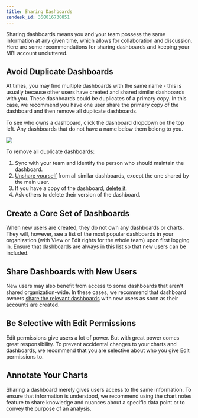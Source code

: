 ```yaml
---
title: Sharing Dashboards
zendesk_id: 360016730851
---
```


Sharing dashboards means you and your team possess the same information at any given time, which allows for collaboration and discussion. Here are some recommendations for sharing dashboards and keeping your MBI account uncluttered.

## Avoid Duplicate Dashboards

At times, you may find multiple dashboards with the same name - this is usually because other users have created and shared similar dashboards with you. These dashboards could be duplicates of a primary copy. In this case, we recommend you have one user share the primary copy of the dashboard and then remove all duplicate dashboards.

To see who owns a dashboard, click the dashboard dropdown on the top left. Any dashboards that do not have a name below them belong to you.

 ![](../../assets/Dash_ownership.gif)

To remove all duplicate dashboards:

1. Sync with your team and identify the person who should maintain the dashboard.
1. [Unshare yourself](../../data-user/dashboards/leave-dashboard.md) from all similar dashboards, except the one shared by the main user.
1. If you have a copy of the dashboard, [delete it](../../data-user/dashboards/deleting-dashboard.md).
1. Ask others to delete their version of the dashboard.

## Create a Core Set of Dashboards

When new users are created, they do not own any dashboards or charts. They will, however, see a list of the most popular dashboards in your organization (with View or Edit rights for the whole team) upon first logging in. Ensure that dashboards are always in this list so that new users can be included.

## Share Dashboards with New Users

New users may also benefit from access to some dashboards that aren't shared organization-wide. In these cases, we recommend that dashboard owners [share the relevant dashboards](../../data-user/dashboards/share-dashboard-with-users.md) with new users as soon as their accounts are created.

## Be Selective with Edit Permissions

Edit permissions give users a lot of power. But with great power comes great responsibility. To prevent accidental changes to your charts and dashboards, we recommend that you are selective about who you give Edit permissions to.

## Annotate Your Charts

Sharing a dashboard merely gives users access to the same information. To ensure that information is understood, we recommend using the chart notes feature to share knowledge and nuances about a specific data point or to convey the purpose of an analysis.
